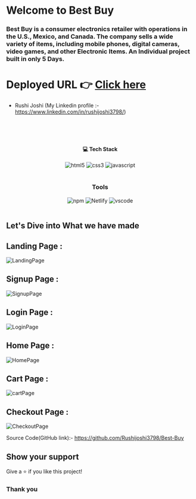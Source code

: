 # Welcome to Best Buy
<h3>Best Buy is a consumer electronics retailer with operations in the U.S., Mexico, and Canada. The company sells a wide variety of items, including mobile phones, digital cameras, video games, and other Electronic Items. An Individual project built in only 5 Days.
</h3>

# Deployed URL 👉 [Click here](https://cheerful-biscuit-e9e33e.netlify.app/)


- Rushi Joshi (My Linkedin profile :- https://www.linkedin.com/in/rushijoshi3798/)

  <br/>

<br/>
<h4 align="center">💻 Tech Stack</h4>
 <div align="center">
 <img src = "https://img.shields.io/badge/html5-%23E34F26.svg?style=for-the-badge&logo=html5&logoColor=white" align="center" alt="html5">
 <img src = "https://img.shields.io/badge/css3-%231572B6.svg?style=for-the-badge&logo=css3&logoColor=white" align="center" alt="css3">
 <img src="https://img.shields.io/badge/javascript-%23323330.svg?style=for-the-badge&logo=javascript&logoColor=%23F7DF1E"  align="center" alt="javascript" />
</div>
<br/>

<div align="center"><h3 align="center">Tools</h3> 
  <img src = "https://img.shields.io/badge/NPM-%23000000.svg?style=for-the-badge&logo=npm&logoColor=white" align="center" alt="npm">
  <img src="https://img.shields.io/badge/netlify-100000?style=for-the-badge&logo=netlify&logoColor=white"  align="center" alt="Netlify"/>
   <img src="https://img.shields.io/badge/Visual%20Studio-5C2D91.svg?style=for-the-badge&logo=visual-studio&logoColor=white"  align="center" alt="vscode"/>
</div>
<br/>

## Let's Dive into What we have made

## Landing Page :

![LandingPage](./Best-Buy/images/landing_page.png)

## Signup Page :

![SignupPage](./Best-Buy/images/signup_page.png)

## Login Page :

![LoginPage](./Best-Buy/images/Login_page.png)

## Home Page :

![HomePage](./Best-Buy/images/Home%20Page.png)

## Cart Page :

![cartPage](./Best-Buy/images/Cart%20Page.png)

## Checkout Page :

![CheckoutPage](./Best-Buy/images/Checkout%20Page.png)


Source Code(GitHub link):- https://github.com/Rushijoshi3798/Best-Buy

## Show your support

Give a ⭐️ if you like this project!

### Thank you
